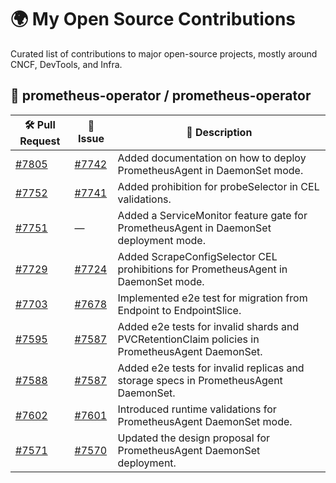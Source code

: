 # 🌍 My Open Source Contributions

Curated list of contributions to major open-source projects, mostly around CNCF, DevTools, and Infra.

## 🧭 prometheus-operator / prometheus-operator

| 🛠️ Pull Request | 🐛 Issue | 📄 Description |
|----------------|----------|----------------|
| [#7805](https://github.com/prometheus-operator/prometheus-operator/pull/7805) | [#7742](https://github.com/prometheus-operator/prometheus-operator/issues/7742) | Added documentation on how to deploy PrometheusAgent in DaemonSet mode. |
| [#7752](https://github.com/prometheus-operator/prometheus-operator/pull/7752) | [#7741](https://github.com/prometheus-operator/prometheus-operator/issues/7741) | Added prohibition for probeSelector in CEL validations. |
| [#7751](https://github.com/prometheus-operator/prometheus-operator/pull/7751) | — | Added a ServiceMonitor feature gate for PrometheusAgent in DaemonSet deployment mode. |
| [#7729](https://github.com/prometheus-operator/prometheus-operator/pull/7729) | [#7724](https://github.com/prometheus-operator/prometheus-operator/issues/7724) | Added ScrapeConfigSelector CEL prohibitions for PrometheusAgent in DaemonSet mode. |
| [#7703](https://github.com/prometheus-operator/prometheus-operator/pull/7703) | [#7678](https://github.com/prometheus-operator/prometheus-operator/issues/7678) | Implemented e2e test for migration from Endpoint to EndpointSlice. |
| [#7595](https://github.com/prometheus-operator/prometheus-operator/pull/7595) | [#7587](https://github.com/prometheus-operator/prometheus-operator/issues/7587) | Added e2e tests for invalid shards and PVCRetentionClaim policies in PrometheusAgent DaemonSet. |
| [#7588](https://github.com/prometheus-operator/prometheus-operator/pull/7588) | [#7587](https://github.com/prometheus-operator/prometheus-operator/issues/7587) | Added e2e tests for invalid replicas and storage specs in PrometheusAgent DaemonSet. |
| [#7602](https://github.com/prometheus-operator/prometheus-operator/pull/7602) | [#7601](https://github.com/prometheus-operator/prometheus-operator/issues/7601) | Introduced runtime validations for PrometheusAgent DaemonSet mode. |
| [#7571](https://github.com/prometheus-operator/prometheus-operator/pull/7571) | [#7570](https://github.com/prometheus-operator/prometheus-operator/issues/7570) | Updated the design proposal for PrometheusAgent DaemonSet deployment. |